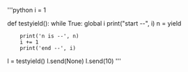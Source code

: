 
'''python
i = 1

def testyield():
    while True:
        global i
        print("start --", i)
        n = yield

        print('n is --', n)
        i += 1
        print('end --', i)



l = testyield()
l.send(None)
l.send(10)
'''
